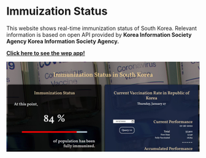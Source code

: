 # **Immuization Status**

This website shows real-time immunization status of South Korea.
Relevant information is based on open API provided by **Korea Information Society Agency Korea Information Society Agency.**

**[Click here to see the wep app!](https://byeonghoonjeon.github.io/immunizationStatus/)**

![Web App image](/readMeImage.JPG)



